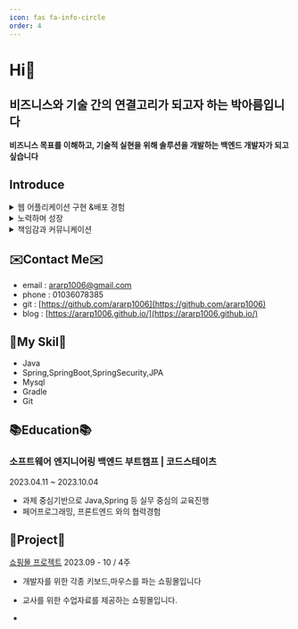 ```yaml
---
icon: fas fa-info-circle
order: 4
---
```


# Hi👋 
## **비즈니스와 기술 간의 연결고리가 되고자 하는 박아름입니다**
**비즈니스 목표를 이해하고, 기술적 실현을 위해 솔루션을 개발하는 백엔드 개발자가 되고 싶습니다**

## **Introduce**

<details>
<summary>웹 어플리케이션 구현 &배포 경험</summary>
<div markdown="1">

- 데이터베이스 설계부터 Nginx를 활용한 웹 서버 배포까지의 경험을 보유한 개발자 입니다.

- 프론트엔드와의 협업을 통해 CORS에러,토큰에러 등 다양한 문제를 해결한 개발자 입니다.

</div>
</details>

<details>
<summary> 노력하며 성장</summary>
<div markdown="1">

- 꾸준히 학습한 내용을 노션에 기록하고 있으며 현재는 블로그로 옮겨와 내 지식으로 소화하고 있는 중입니다.

- 프로젝트 진행 중 팀원 및 멘토님으로부터 좋은 코드에 대한 고민을 한다는 평가를 받았습니다. 

</div>
</details>

<details>
<summary> 책임감과 커뮤니케이션 </summary>
<div markdown="1">

- 프로젝트를 진행하면서 Git을 본격적으로 활용하여 다수의 팀원이 협업할 수 있도록 환경을 구축했습니다.

- 백엔드 팀장으로서, 칸반보드를 활용하여 프로젝트 일정을 체계적으로 계획하고, 그 일정에 따라 API를 구현했습니다.

</div>
</details>

## ✉️**Contact Me**✉️
-  email : [ararp1006@gmail.com](mailto:ararp@gmail.com)
- phone  : 01036078385
- git : [https://github.com/ararp1006](https://github.com/ararp1006)
- blog : [https://ararp1006.github.io/](https://ararp1006.github.io/)


## 💜**My Skil**💜
- Java
- Spring,SpringBoot,SpringSecurity,JPA
- Mysql
- Gradle
- Git


## 📚**Education**📚
###  **소프트웨어 엔지니어링 백엔드 부트캠프 | 코드스테이츠** 
2023.04.11 ~ 2023.10.04 
- 과제 중심기반으로 Java,Spring 등 실무 중심의 교육진행
- 페어프로그래밍, 프론트엔드 와의 협력경험


##  💙**Project**💙

[쇼핑몰 프로젝트](https://ararp1006.github.io/posts/%EB%A9%94%EC%9D%B8%ED%94%84%EB%A1%9C%EC%A0%9D%ED%8A%B8/)
2023.09 - 10 / 4주

- 개발자를 위한 각종 키보드,마우스를 파는 쇼핑몰입니다

- 교사를 위한 수업자료를 제공하는 쇼핑몰입니다.

- 


